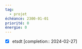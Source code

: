 ```yaml
---
tag:
  - projet
échéance: 2300-01-01
priorité: 0
énergie: 0
---
```

- [x] etsdt  [completion:: 2024-02-27]